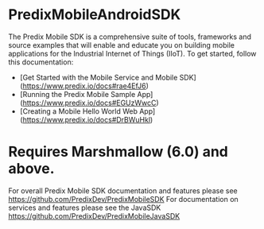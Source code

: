 # PredixMobileAndroidSDK
The Predix Mobile SDK is a comprehensive suite of tools, frameworks and source examples that will enable and educate you on building mobile applications for the Industrial Internet of Things (IIoT). To get started, follow this documentation:
* [Get Started with the Mobile Service and Mobile SDK] (https://www.predix.io/docs#rae4EfJ6) 
* [Running the Predix Mobile Sample App] (https://www.predix.io/docs#EGUzWwcC)
* [Creating a Mobile Hello World Web App] (https://www.predix.io/docs#DrBWuHkl) 

# Requires Marshmallow (6.0) and above.

For overall Predix Mobile SDK documentation and features please see https://github.com/PredixDev/PredixMobileSDK
For documentation on services and features please see the JavaSDK https://github.com/PredixDev/PredixMobileJavaSDK

